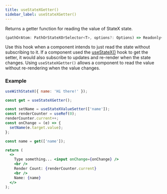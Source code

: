 ```yaml
---
title: useStateXGetter()
sidebar_label: useStateXGetter()
---
```


Returns a getter function for reading the value of StateX state.

```jsx
(pathOrAtom: PathOrStateXOrSelector<T>, options?: Options) => Readonly<T>
```

Use this hook when a component intends to just read the state without subscribing to it. If a component used the [useStateX()](useStateX) hook to get the setter, it would also subscribe to updates and re-render when the state changes. Using `useStateXGetter()` allows a component to read the value without re-rendering when the value changes.

### Example

```jsx live
useWithStateX({ name: 'Hi there!' });

const get = useStateXGetter();

const setName = useStateXValueSetter(['name']);
const renderCounter = useRef(0);
renderCounter.current++;
const onChange = (e) => {
  setName(e.target.value);
};

const name = get(['name']);

return (
  <>
    Type something... <input onChange={onChange} />
    <br />
    Render Count: {renderCounter.current}
    <br />
    Name: {name}
  </>
);
```

